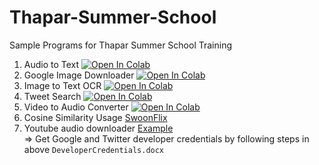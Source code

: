 # Thapar-Summer-School
Sample Programs for Thapar Summer School Training <br>
1. Audio to Text [![Open In Colab](https://colab.research.google.com/assets/colab-badge.svg)](https://colab.research.google.com/drive/1EGUPfFagy5kXBiBOtFa7M-BpwPieG07y?usp=sharing) <br>
2. Google Image Downloader [![Open In Colab](https://colab.research.google.com/assets/colab-badge.svg)](https://colab.research.google.com/drive/1nBdavzCIiiBEbp_JD_juxR7seZkNlKpe?usp=sharing) <br>
3. Image to Text OCR [![Open In Colab](https://colab.research.google.com/assets/colab-badge.svg)](https://colab.research.google.com/drive/1oXFRnYp61OVb2rP6Q3VBFHMEhD30aqBr?usp=sharing) <br>
4. Tweet Search [![Open In Colab](https://colab.research.google.com/assets/colab-badge.svg)](https://colab.research.google.com/drive/14FXx6BcBtvuoN04ECHDV4ZI8F23Jcha_?usp=sharing) <br>
5. Video to Audio Converter [![Open In Colab](https://colab.research.google.com/assets/colab-badge.svg)](https://colab.research.google.com/drive/1kPfrCk1JFMMHUg3HSA7C0XwnTmtRjhpR?usp=sharing) <br>
6. Cosine Similarity Usage [SwoonFlix](https://swoonflix.herokuapp.com/)<br>
7. Youtube audio downloader [Example](https://colab.research.google.com/drive/1EeSg9TjmFYD_hWPzg1fd0fKB3Qw0biND?usp=sharing)<br>
=> Get Google and Twitter developer credentials by following steps in above ``DeveloperCredentials.docx``
